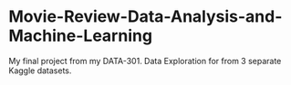 # Movie-Review-Data-Analysis-and-Machine-Learning
My final project from my DATA-301. Data Exploration for from 3 separate Kaggle datasets.
